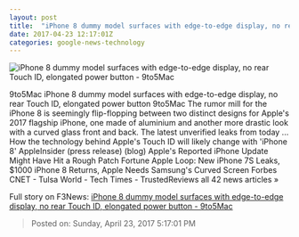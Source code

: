 ```yaml
---
layout: post
title:  "iPhone 8 dummy model surfaces with edge-to-edge display, no rear Touch ID, elongated power button - 9to5Mac"
date: 2017-04-23 12:17:01Z
categories: google-news-technology
---
```


![iPhone 8 dummy model surfaces with edge-to-edge display, no rear Touch ID, elongated power button - 9to5Mac](https://9to5mac.files.wordpress.com/2017/04/iphone-8-bezel-less-integrated-screen.jpg?quality=82&strip=all&w=655&strip=all&w=1600&h=1000)

9to5Mac iPhone 8 dummy model surfaces with edge-to-edge display, no rear Touch ID, elongated power button 9to5Mac The rumor mill for the iPhone 8 is seemingly flip-flopping between two distinct designs for Apple's 2017 flagship iPhone, one made of aluminium and another more drastic look with a curved glass front and back. The latest unverified leaks from today ... How the technology behind Apple's Touch ID will likely change with 'iPhone 8' AppleInsider (press release) (blog) Apple's Reported iPhone Update Might Have Hit a Rough Patch Fortune Apple Loop: New iPhone 7S Leaks, $1000 iPhone 8 Returns, Apple Needs Samsung's Curved Screen Forbes CNET - Tulsa World - Tech Times - TrustedReviews all 42 news articles »


Full story on F3News: [iPhone 8 dummy model surfaces with edge-to-edge display, no rear Touch ID, elongated power button - 9to5Mac](http://www.f3nws.com/n/BnkK3D)

> Posted on: Sunday, April 23, 2017 5:17:01 PM
